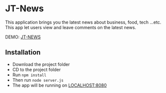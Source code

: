 # JT-News
This application brings you the latest news about business, food, tech ...etc. This app let users view and leave comments on the latest news.

DEMO: [JT-NEWS](http://jt-news.herokuapp.com)


## Installation

* Download the project folder
* CD to the project folder
* Run ``` npm install ```
* Then run ``` node server.js ```
* The app will be running on [LOCALHOST:8080](http://localhost:8080)
